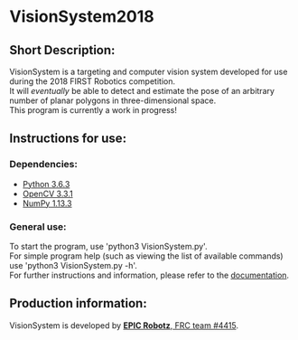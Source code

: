 # VisionSystem2018
## Short Description:
VisionSystem is a targeting and computer vision system developed for use during the 2018 FIRST Robotics competition.  
It will *eventually* be able to detect and estimate the pose of an arbitrary number of planar polygons in three-dimensional space.  
This program is currently a work in progress!
## Instructions for use:
### Dependencies:
  - [Python 3.6.3](https://www.python.org/downloads/)
  - [OpenCV 3.3.1](https://opencv.org/releases.html)
  - [NumPy 1.13.3](https://pypi.python.org/pypi/numpy)
### General use:
To start the program, use 'python3 VisionSystem.py'.  
For simple program help (such as viewing the list of available commands) use 'python3 VisionSystem.py -h'.  
For further instructions and information, please refer to the [documentation](pkre.co).  
## Production information:
VisionSystem is developed by [**EPIC Robotz**, FRC team #4415](https://www.epicrobotz.org/).